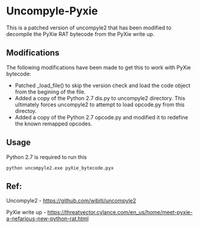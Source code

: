 # Uncompyle-Pyxie 
This is a patched version of uncompyle2 that has been modified to decompile the PyXie RAT bytecode from the PyXie write up.

## Modifications
The following modifications have been made to get this to work with PyXie bytecode:
* Patched _load_file() to skip the version check and load the code object from the begining of the file.
* Added a copy of the Python 2.7 dis.py to uncompyle2 directory. This ultimately forces uncompyle2 to attempt to load opcode.py from this directoy.
* Added a copy of the Python 2.7 opcode.py and modified it to redefine the known remapped opcodes. 

## Usage
Python 2.7 is required to run this
```
python uncompyle2.exe pyXie_bytecode.pyx
``` 




## Ref: 
Uncompyle2 -  https://github.com/wibiti/uncompyle2

PyXie write up -  https://threatvector.cylance.com/en_us/home/meet-pyxie-a-nefarious-new-python-rat.html
